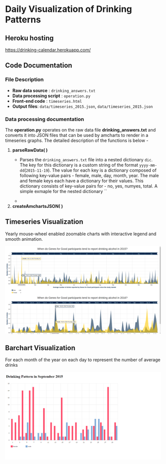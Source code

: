# Daily Visualization of Drinking Patterns

## Heroku hosting
https://drinking-calendar.herokuapp.com/

## Code Documentation

### File Description
- **Raw data source** : `drinking_answers.txt`
- **Data processing script** : `operation.py`
- **Front-end code** : `timeseries.html`
- **Output files**: `data/timeseries_2015.json`, `data/timeseries_2015.json`

### Data processing documentation
The **operation.py** operates on the raw data file **drinking_answers.txt** and converts it into JSON files that can be used by amcharts to render in a timeseries graphs. The detailed description of the functions is below -
 1. **parseRawData( )**
      - Parses the `drinking_answers.txt` file into a nested dictionary `dic`. The key for this dictionary is a custom string of the format `yyyy-mm-dd`(`2015-11-19`). The value for each key is a dictionary composed of following key-value pairs - female, male, day, month, year. The male and female keys each have a dictionary for their values. This dictionary consists of key-value pairs for - no, yes, numyes, total. A simple exmaple for the nested dictionary ``
      
      - 
 2. **createAmchartsJSON( )**

## Timeseries Visualization
Yearly mouse-wheel enabled zoomable charts with interactive legend and smooth animation. 

![alt tag](https://github.com/tapa8728/Calendar-bars/blob/master/screenshots/drinking.png)

## Barchart Visualization
For each month of the year on each day to represent the number of average drinks

![alt tag](https://github.com/tapa8728/Calendar-bars/blob/master/screenshots/september.png)







